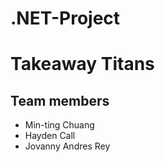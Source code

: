 # .NET-Project
# Takeaway Titans
## Team members
- Min-ting Chuang
- Hayden Call
- Jovanny Andres Rey
